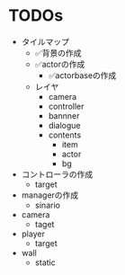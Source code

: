 # TODOs
- タイルマップ
	- ✅背景の作成
	- ✅actorの作成
		- ✅actorbaseの作成
	- レイヤ
		- camera
		- controller
		- bannner
		- dialogue
		- contents
			- item
			- actor
			- bg
- コントローラの作成
	- target
- managerの作成
	- sinario
- camera
	- taget
- player
	- target
- wall
	- static 
	